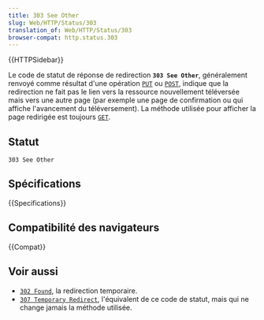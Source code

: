 ```yaml
---
title: 303 See Other
slug: Web/HTTP/Status/303
translation_of: Web/HTTP/Status/303
browser-compat: http.status.303
---
```


{{HTTPSidebar}}

Le code de statut de réponse de redirection **`303 See Other`**, généralement renvoyé comme résultat d'une opération [`PUT`](/fr/docs/Web/HTTP/Methods/PUT) ou [`POST`](/fr/docs/Web/HTTP/Methods/POST), indique que la redirection ne fait pas le lien vers la ressource nouvellement téléversée mais vers une autre page (par exemple une page de confirmation ou qui affiche l'avancement du téléversement). La méthode utilisée pour afficher la page redirigée est toujours [`GET`](/fr/docs/Web/HTTP/Methods/GET).

## Statut

```
303 See Other
```

## Spécifications

{{Specifications}}

## Compatibilité des navigateurs

{{Compat}}

## Voir aussi

- [`302 Found`](/fr/docs/Web/HTTP/Status/302), la redirection temporaire.
- [`307 Temporary Redirect`](/fr/docs/Web/HTTP/Status/307), l'équivalent de ce code de statut, mais qui ne change jamais la méthode utilisée.
